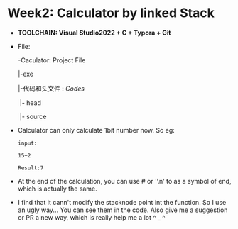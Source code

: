 # **Week2: Calculator by linked Stack**

- **TOOLCHAIN: Visual Studio2022 + C + Typora + Git**

  

- File: 

  -Caculator: Project File

    |-exe

    |-代码和头文件 : *Codes*

  ​      |- head

  ​      |- source

  

- Calculator can only calculate 1bit number now. So eg:

  `input:`

  `15+2`

  `Result:7`

- At the end of the calculation, you can use # or '\n' to as a symbol of end, which is actually the same.

  

- I find that it cann't modify the stacknode point int the function. So I use an ugly way... You can see them in the code. Also give me a suggestion or PR a new way, which is really help me a lot ^ _ ^